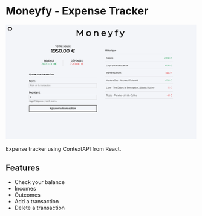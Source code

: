 # Moneyfy - Expense Tracker

![Moneyfy](./repo-moneyfy.png)

Expense tracker using ContextAPI from React.

## Features
- Check your balance
- Incomes
- Outcomes
- Add a transaction
- Delete a transaction
